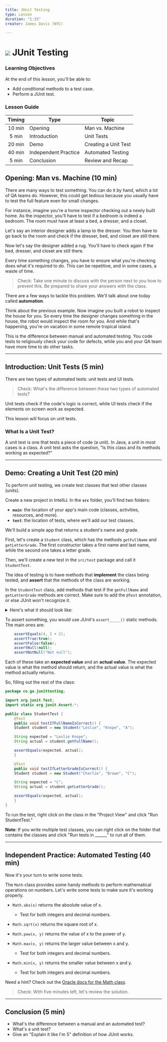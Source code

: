 ```yaml
---
title: JUnit Testing
type: Lesson
duration: "1:15"
creator: James Davis (NYC)

---
```


# ![](https://ga-dash.s3.amazonaws.com/production/assets/logo-9f88ae6c9c3871690e33280fcf557f33.png) JUnit Testing

### Learning Objectives

At the end of this lesson, you'll be able to:
* Add conditional methods to a test case.
* Perform a JUnit test.

### Lesson Guide

| Timing  | Type  | Topic  |
|:-:|---|---|
| 10 min  | Opening  | Man vs. Machine |
| 5 min   | Introduction  | Unit Tests |
| 20 min  | Demo  | Creating a Unit Test |
| 40 min  | Independent Practice  | Automated Testing |
| 5 min   | Conclusion  | Review and Recap |

## Opening: Man vs. Machine (10 min)

There are many ways to test something. You can do it by hand, which a lot of QA teams do. However, this could get tedious because you usually have to test the full feature even for small changes.

For instance, imagine you're a home inspector checking out a newly built home. As the inspector, you'll have to test if a bedroom is indeed a bedroom. The room must have at least a bed, a dresser, and a closet.

Let's say an interior designer adds a lamp to the dresser. You then have to go back to the room and check if the dresser, bed, and closet are still there.

Now let's say the designer added a rug. You'll have to check again if the bed, dresser, and closet are still there.

Every time something changes, you have to ensure what you're checking does what it's required to do. This can be repetitive, and in some cases, a waste of time.

> Check: Take one minute to discuss with the person next to you how to prevent this. Be prepared to share your answers with the class.

There are a few ways to tackle this problem. We'll talk about one today called **automation**.

Think about the previous example. Now imagine you built a robot to inspect the house for you. So every time the designer changes something in the house, the robot would inspect the room for you. And while that's happening, you're on vacation in some remote  tropical island.

This is the difference between manual and automated testing. You code tests to religiously check your code for defects, while you and your QA team have more time to do other tasks.

----

## Introduction: Unit Tests (5 min)

There are two types of automated tests: unit tests and UI tests.

> Check: What's the difference between these two types of automated tests?

Unit tests check if the code's logic is correct, while UI tests check if the elements on screen work as expected.

This lesson will focus on unit tests.

### What Is a Unit Test?

A unit test is one that tests a piece of code (a unit). In Java, a unit in most cases is a class. A unit test asks the question, "Is this class and its methods working as expected?"

----

## Demo: Creating a Unit Test (20 min)

To perform unit testing, we create test classes that test other classes (units).

Create a new project in IntelliJ. In the **`src`** folder, you'll find two folders:

* **`main`**: the location of your app's main code (classes, activities, resources, and more).
* **`test`**: the location of tests, where we'll add our test classes.

We'll build a simple app that returns a student's name and grade.

First, let's create a `Student` class, which has the methods `getFullName` and `getLetterGrade`. The first constructor takes a first name and last name, while the second one takes a letter grade.

Then, we'll create a new test in the `src/test` package and call it `StudentTest`.

The idea of testing is to have methods that **implement** the class being tested, and **assert** that the methods of the class are working.

In the `StudentTest` class, add methods that test if the `getFullName` and `getLetterGrade` methods are correct. Make sure to add the `@Test` annotation, or else JUnit won't recognize it.

<details>
<summary>Here's what it should look like:</summary>

```java
package co.ga.junittesting;

import org.junit.Test;
import static org.junit.Assert.*;

public class StudentTest {
    @Test
    public void testIfFullNameIsCorrect() {

    }

    @Test
    public void testIfLetterGradeIsCorrect() {

    }
}
```

</details>

To assert something, you would use JUnit's `assert_____()` static methods. The main ones are:

```java
    assertEquals(4, 2 + 2);
    assertTrue(true);
    assertFalse(false);
    assertNull(null);
    assertNotNull("Not null");
```

Each of these take an **expected value** and an **actual value**. The expected value is what the method should return, and the actual value is what the method actually returns.

So, filling out the rest of the class:

```java
package co.ga.junittesting;

import org.junit.Test;
import static org.junit.Assert.*;

public class StudentTest {
    @Test
    public void testIfFullNameIsCorrect() {
	Student student = new Student("Leslie", "Knope", "A");

	String expected = "Leslie Knope";
	String actual = student.getFullName();

	assertEquals(expected, actual);
    }

    @Test
    public void testIfLetterGradeIsCorrect() {
	Student student = new Student("Charlie", "Brown", "C");

	String expected = "C";
	String actual = student.getLetterGrade();

	assertEquals(expected, actual);
    }
}
```

To run the test, right click on the class in the "Project View" and click "Run StudentTest."

**Note**: If you write multiple test classes, you can right click on the folder that contains the classes and click "Run tests in ______" to run all of them.

----

## Independent Practice: Automated Testing (40 min)

Now it's your turn to write some tests.

The `Math` class provides some handy methods to perform mathematical operations on numbers. Let's write some tests to make sure it's working properly.

* `Math.abs(x)` returns the absolute value of x.
	* Test for both integers and decimal numbers.

* `Math.sqrt(x)` returns the square root of x.

* `Math.pow(x, y)` returns the value of x to the power of y.

* `Math.max(x, y)` returns the larger value between x and y.
	* Test for both integers and decimal numbers.

* `Math.min(x, y)` returns the smaller value between x and y.
	* Test for both integers and decimal numbers.

Need a hint? Check out the [Oracle docs for the Math class](https://docs.oracle.com/javase/8/docs/api/java/lang/Math.html).

> Check: With five minutes left, let's review the solution. 

----

## Conclusion (5 min)

* What's the difference between a manual and an automated test?
* What's a unit test?
* Give an "Explain it like I'm 5" definition of how JUnit works.

